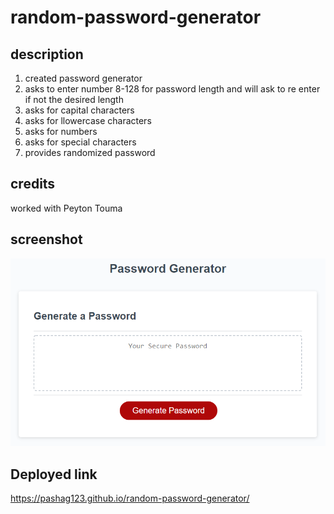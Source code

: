 # random-password-generator

## description

<ol>

<li>
created password generator 
</li>

<li>
asks to enter number 8-128 for password length and will ask to re enter if not the desired length

</li>

<li>
asks for capital characters
</li>
<li>
asks for llowercase characters
</li>

<li>
asks for numbers
</li>

<li>
asks for special characters
</li>
<li>
provides randomized password

</li>

</ol>

## credits

worked with Peyton Touma


## screenshot

<img src="./Assets/03-javascript-homework-demo.png">



## Deployed link

https://pashag123.github.io/random-password-generator/
